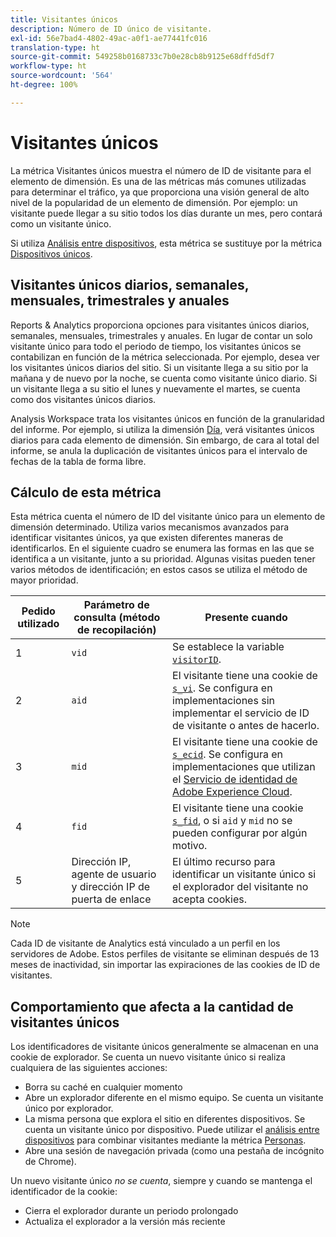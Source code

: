 ```yaml
---
title: Visitantes únicos
description: Número de ID único de visitante.
exl-id: 56e7bad4-4802-49ac-a0f1-ae77441fc016
translation-type: ht
source-git-commit: 549258b0168733c7b0e28cb8b9125e68dffd5df7
workflow-type: ht
source-wordcount: '564'
ht-degree: 100%

---
```


# Visitantes únicos

La métrica Visitantes únicos muestra el número de ID de visitante para el elemento de dimensión. Es una de las métricas más comunes utilizadas para determinar el tráfico, ya que proporciona una visión general de alto nivel de la popularidad de un elemento de dimensión. Por ejemplo: un visitante puede llegar a su sitio todos los días durante un mes, pero contará como un visitante único.

Si utiliza [Análisis entre dispositivos](../cda/overview.md), esta métrica se sustituye por la métrica [Dispositivos únicos](unique-devices.md).

## Visitantes únicos diarios, semanales, mensuales, trimestrales y anuales

Reports &amp; Analytics proporciona opciones para visitantes únicos diarios, semanales, mensuales, trimestrales y anuales. En lugar de contar un solo visitante único para todo el periodo de tiempo, los visitantes únicos se contabilizan en función de la métrica seleccionada. Por ejemplo, desea ver los visitantes únicos diarios del sitio. Si un visitante llega a su sitio por la mañana y de nuevo por la noche, se cuenta como visitante único diario. Si un visitante llega a su sitio el lunes y nuevamente el martes, se cuenta como dos visitantes únicos diarios.

Analysis Workspace trata los visitantes únicos en función de la granularidad del informe. Por ejemplo, si utiliza la dimensión [Día](../dimensions/day.md), verá visitantes únicos diarios para cada elemento de dimensión. Sin embargo, de cara al total del informe, se anula la duplicación de visitantes únicos para el intervalo de fechas de la tabla de forma libre.

## Cálculo de esta métrica

Esta métrica cuenta el número de ID del visitante único para un elemento de dimensión determinado. Utiliza varios mecanismos avanzados para identificar visitantes únicos, ya que existen diferentes maneras de identificarlos. En el siguiente cuadro se enumera las formas en las que se identifica a un visitante, junto a su prioridad. Algunas visitas pueden tener varios métodos de identificación; en estos casos se utiliza el método de mayor prioridad.

| Pedido utilizado | Parámetro de consulta (método de recopilación) | Presente cuando |
| --- | --- | --- |
| 1 | `vid` | Se establece la variable [`visitorID`](/help/implement/vars/config-vars/visitorid.md). |
| 2 | `aid` | El visitante tiene una cookie de [`s_vi`](https://docs.adobe.com/content/help/es-ES/core-services/interface/ec-cookies/cookies-analytics.html). Se configura en implementaciones sin implementar el servicio de ID de visitante o antes de hacerlo. |
| 3 | `mid` | El visitante tiene una cookie de [`s_ecid`](https://docs.adobe.com/content/help/es-ES/core-services/interface/ec-cookies/cookies-analytics.html). Se configura en implementaciones que utilizan el [Servicio de identidad de Adobe Experience Cloud](https://docs.adobe.com/content/help/es-ES/id-service/using/home.html). |
| 4 | `fid` | El visitante tiene una cookie [`s_fid`](https://docs.adobe.com/content/help/es-ES/core-services/interface/ec-cookies/cookies-analytics.html), o si `aid` y `mid` no se pueden configurar por algún motivo. |
| 5 | Dirección IP, agente de usuario y dirección IP de puerta de enlace | El último recurso para identificar un visitante único si el explorador del visitante no acepta cookies. |

>[!NOTE]
>
>Cada ID de visitante de Analytics está vinculado a un perfil en los servidores de Adobe. Estos perfiles de visitante se eliminan después de 13 meses de inactividad, sin importar las expiraciones de las cookies de ID de visitantes.

## Comportamiento que afecta a la cantidad de visitantes únicos

Los identificadores de visitante únicos generalmente se almacenan en una cookie de explorador. Se cuenta un nuevo visitante único si realiza cualquiera de las siguientes acciones:

* Borra su caché en cualquier momento
* Abre un explorador diferente en el mismo equipo. Se cuenta un visitante único por explorador.
* La misma persona que explora el sitio en diferentes dispositivos. Se cuenta un visitante único por dispositivo. Puede utilizar el [análisis entre dispositivos](../cda/overview.md) para combinar visitantes mediante la métrica [Personas](people.md).
* Abre una sesión de navegación privada (como una pestaña de incógnito de Chrome).

Un nuevo visitante único *no se cuenta*, siempre y cuando se mantenga el identificador de la cookie:

* Cierra el explorador durante un periodo prolongado
* Actualiza el explorador a la versión más reciente
